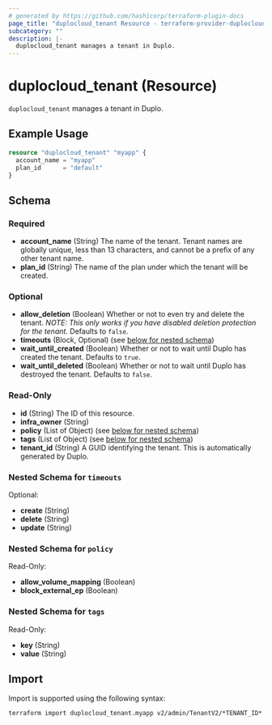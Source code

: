 ```yaml
---
# generated by https://github.com/hashicorp/terraform-plugin-docs
page_title: "duplocloud_tenant Resource - terraform-provider-duplocloud"
subcategory: ""
description: |-
  duplocloud_tenant manages a tenant in Duplo.
---
```


# duplocloud_tenant (Resource)

`duplocloud_tenant` manages a tenant in Duplo.

## Example Usage

```terraform
resource "duplocloud_tenant" "myapp" {
  account_name = "myapp"
  plan_id      = "default"
}
```

<!-- schema generated by tfplugindocs -->
## Schema

### Required

- **account_name** (String) The name of the tenant.  Tenant names are globally unique, less than 13 characters, and cannot be a prefix of any other tenant name.
- **plan_id** (String) The name of the plan under which the tenant will be created.

### Optional

- **allow_deletion** (Boolean) Whether or not to even try and delete the tenant. *NOTE: This only works if you have disabled deletion protection for the tenant.* Defaults to `false`.
- **timeouts** (Block, Optional) (see [below for nested schema](#nestedblock--timeouts))
- **wait_until_created** (Boolean) Whether or not to wait until Duplo has created the tenant. Defaults to `true`.
- **wait_until_deleted** (Boolean) Whether or not to wait until Duplo has destroyed the tenant. Defaults to `false`.

### Read-Only

- **id** (String) The ID of this resource.
- **infra_owner** (String)
- **policy** (List of Object) (see [below for nested schema](#nestedatt--policy))
- **tags** (List of Object) (see [below for nested schema](#nestedatt--tags))
- **tenant_id** (String) A GUID identifying the tenant.  This is automatically generated by Duplo.

<a id="nestedblock--timeouts"></a>
### Nested Schema for `timeouts`

Optional:

- **create** (String)
- **delete** (String)
- **update** (String)


<a id="nestedatt--policy"></a>
### Nested Schema for `policy`

Read-Only:

- **allow_volume_mapping** (Boolean)
- **block_external_ep** (Boolean)


<a id="nestedatt--tags"></a>
### Nested Schema for `tags`

Read-Only:

- **key** (String)
- **value** (String)

## Import

Import is supported using the following syntax:

```shell
terraform import duplocloud_tenant.myapp v2/admin/TenantV2/*TENANT_ID*
```
